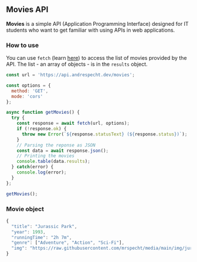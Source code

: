 ## Movies API

**Movies** is a simple API (Application Programming Interface) designed 
for IT students who want to get familiar with using APIs in web applications.

### How to use

You can use ```fetch``` (learn [here](https://github.com/mrspecht/fetch-api)) to 
access the list of movies provided by the API. The list - an array of objects - 
is in the ```results``` object.

```javascript
const url = 'https://api.andrespecht.dev/movies';

const options = {
  method: 'GET',
  mode: 'cors'
};

async function getMovies() {
  try {
    const response = await fetch(url, options);
    if (!response.ok) {
      throw new Error(`${response.statusText} (${response.status})`);
    }
    // Parsing the reponse as JSON
    const data = await response.json();
    // Printing the movies
    console.table(data.results);
  } catch(error) {
    console.log(error);
  }
};

getMovies();
```

### Movie object

```javascript
{
  "title": "Jurassic Park",
  "year": 1993,
  "runningTime": "2h 7m",
  "genre": ["Adventure", "Action", "Sci-Fi"],
  "img": "https://raw.githubusercontent.com/mrspecht/media/main/img/jurassic-park.jpg"
}
```
